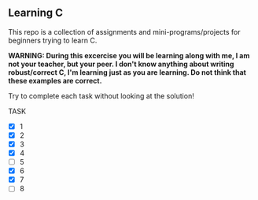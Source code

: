 ## Learning C
This repo is a collection of assignments and mini-programs/projects for beginners trying to learn C.

**WARNING: During this excercise you will be learning along with me, I am not your teacher, but your peer. I don't know anything about writing robust/correct C, I'm learning just as you are learning. Do not think that these examples are correct.**

Try to complete each task without looking at the solution!

TASK
- [x] 1
- [x] 2 
- [x] 3
- [x] 4
- [ ] 5
- [x] 6
- [x] 7
- [ ] 8
